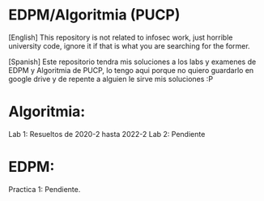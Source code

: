 # EDPM/Algoritmia (PUCP)
[English] This repository is not related to infosec work, just horrible university code, ignore it if that is what you are searching for the former.

[Spanish] Este repositorio tendra mis soluciones a los labs y examenes de EDPM y Algoritmia de PUCP, lo tengo aqui
porque no quiero guardarlo en google drive y de repente a alguien le sirve mis soluciones :P
 
Algoritmia:
================================
Lab 1: Resueltos de 2020-2 hasta 2022-2
Lab 2: Pendiente 


EDPM:
===============================
Practica 1: Pendiente.
 
